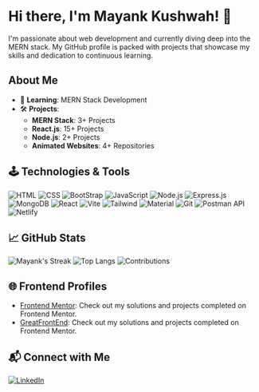 # Hi there, I'm Mayank Kushwah! 👋

I'm passionate about web development and currently diving deep into the MERN stack. My GitHub profile is packed with projects that showcase my skills and dedication to continuous learning.

## About Me

- 🌱 **Learning**: MERN Stack Development
- 🛠️ **Projects**: 
  - **MERN Stack**: 3+ Projects
  - **React.js**: 15+ Projects
  - **Node.js**: 2+ Projects
  - **Animated Websites**: 4+ Repositories

## 🕹️ Technologies & Tools
![HTML](https://img.icons8.com/?size=100&id=20909&format=png&color=000000)
![CSS](https://img.icons8.com/?size=100&id=21278&format=png&color=000000)
![BootStrap](https://img.icons8.com/?size=100&id=PndQWK6M1Hjo&format=png&color=000000)
![JavaScript](https://img.icons8.com/?size=100&id=108784&format=png&color=000000)
![Node.js](https://img.icons8.com/?size=100&id=54087&format=png&color=000000)
![Express.js](https://img.icons8.com/?size=100&id=z228V7A9QyTv&format=png&color=000000)
![MongoDB](https://img.icons8.com/?size=100&id=74402&format=png&color=000000)
![React](https://img.icons8.com/?size=100&id=NfbyHexzVEDk&format=png&color=000000)
![Vite](https://img.icons8.com/?size=100&id=YO3YqSaTOu5K&format=png&color=000000)
![Tailwind](https://img.icons8.com/?size=100&id=x7XMNGh2vdqA&format=png&color=000000)
![Material](https://img.icons8.com/?size=100&id=gFw7X5Tbl3ss&format=png&color=000000)
![Git](https://img.icons8.com/?size=100&id=20906&format=png&color=000000)
![Postman API](https://img.icons8.com/?size=100&id=QEQQKirln6Tf&format=png&color=000000)
![Netlify](https://img.icons8.com/?size=100&id=sBo1RJ3rjbje&format=png&color=000000)

## 📈 GitHub Stats

![Mayank's Streak](https://github-readme-streak-stats.herokuapp.com/?user=mynkRog&theme=radical&card_width=450)
![Top Langs](https://github-readme-stats.vercel.app/api/top-langs/?username=mynkRog&layout=donut&theme=radical)
![Contributions](https://github-profile-summary-cards.vercel.app/api/cards/profile-details?username=mynkRog&theme=radical)

## 🌐 Frontend Profiles

- [Frontend Mentor](https://www.frontendmentor.io/profile/mynkRog/solutions): Check out my solutions and projects completed on Frontend Mentor.
- [GreatFrontEnd](https://www.greatfrontend.com/profile): Check out my solutions and projects completed on Frontend Mentor. 

## 📬 Connect with Me

[![LinkedIn](https://img.shields.io/badge/-LinkedIn-blue?style=flat-square&logo=LinkedIn&logoColor=white&link=https://www.linkedin.com/in/mayankkushwah899/)](https://www.linkedin.com/in/mayankkushwah899/)
